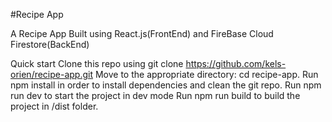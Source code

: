 #Recipe App

A Recipe App Built using React.js(FrontEnd) and FireBase Cloud Firestore(BackEnd)


Quick start
Clone this repo using git clone https://github.com/kels-orien/recipe-app.git
Move to the appropriate directory: cd recipe-app.
Run npm install in order to install dependencies and clean the git repo.
Run npm run dev to start the project in dev mode
Run npm run build to build the project in /dist folder.


